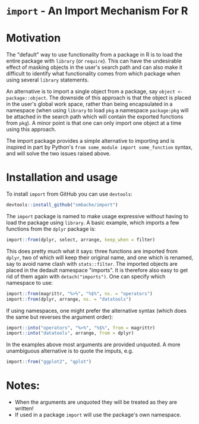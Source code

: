 # `import` - An Import Mechanism For R

# Motivation
The "default" way to use functionality from a package in R is to load the
entire package with `library` (or `require`). This can have the undesirable
effect of masking objects in the user's search path and can also make it
difficult to identify what functionality comes from which package when using
several `library` statements.

An alternative is to import a single object from a package, say `object <-
package::object`. The downside of this approach is that the object is placed in
the user's global work space, rather than being encapsulated in a namespace
(when using `library` to load `pkg` a namespace `package:pkg` will be attached
in the search path which will contain the exported functions from `pkg`). A
minor point is that one can only import one object at a time using this
approach.

The import package provides a simple alternative to importing and is inspired
in part by Python's `from some_module import some_function` syntax, and will
solve the two issues raised above.

# Installation and usage 

To install `import` from GitHub you can use `devtools`:

```R
devtools::install_github("smbache/import")
```

The `import` package is named to make usage expressive without having to load
the package using `library`. A basic example, which imports a few functions
from the `dplyr` package is:

```R
import::from(dplyr, select, arrange, keep_when = filter)
```

This does pretty much what it says: three functions are imported from `dplyr`,
two of which will keep their original name, and one which is renamed, say to
avoid name clash with `stats::filter`. The imported objects are placed in the
dedault namespace "imports". It is therefore also easy to get rid of them again
with `detach("imports")`. One can specify which namespace to use:

```R
import::from(magrittr, "%>%", "%$%", ns. = "operators") 
import::from(dplyr, arrange, ns. = "datatools")
```

If using namespaces, one might prefer the alternative syntax (which does the
same but reverses the argument order):

```R
import::into("operators", "%>%", "%$%", from = magrittr)
import::into("datatools", arrange, from = dplyr)
```

In the examples above most arguments are provided unquoted. A more unambiguous
alternative is to quote the imputs, e.g. 

```R
import::from("ggplot2", "qplot")
```

# Notes:

* When the arguments are unquoted they will be treated as they are written!
* If used in a package `import` will use the package's own namespace.
